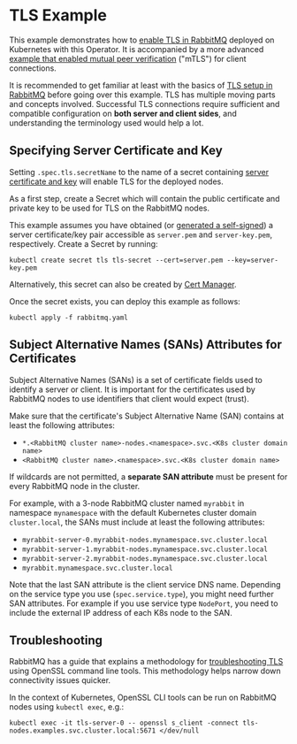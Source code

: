 # TLS Example

This example demonstrates how to [enable TLS in RabbitMQ](https://www.rabbitmq.com/ssl.html) deployed on Kubernetes
with this Operator. It is accompanied by a more advanced [example that enabled mutual peer verification](../mtls) ("mTLS")
for client connections.

It is recommended to get familiar at least with the basics of [TLS setup in RabbitMQ](https://www.rabbitmq.com/ssl.html)
before going over this example. TLS has multiple moving parts and concepts involved. Successful TLS connections
require sufficient and compatible configuration on **both server and client sides**, and understanding the terminology
used would help a lot.


## Specifying Server Certificate and Key

Setting `.spec.tls.secretName` to the name of a secret containing [server certificate and key](https://www.rabbitmq.com/ssl.html#certificates-and-keys)
will enable TLS for the deployed nodes.

As a first step, create a Secret which will contain the public certificate and private key to be used for TLS on the RabbitMQ nodes.

This example assumes you have obtained (or [generated a self-signed](https://github.com/rabbitmq/tls-gen)) a server certificate/key pair
accessible as `server.pem` and `server-key.pem`, respectively. Create a Secret by running:

```shell
kubectl create secret tls tls-secret --cert=server.pem --key=server-key.pem
```

Alternatively, this secret can also be created by [Cert Manager](https://cert-manager.io/).

Once the secret exists, you can deploy this example as follows:

```shell
kubectl apply -f rabbitmq.yaml
```

## Subject Alternative Names (SANs) Attributes for Certificates

Subject Alternative Names (SANs) is a set of certificate fields used to identify a server or client.
It is important for the certificates used by RabbitMQ nodes to use identifiers that client
would expect (trust).

Make sure that the certificate's Subject Alternative Name (SAN) contains at least the following attributes:

* `*.<RabbitMQ cluster name>-nodes.<namespace>.svc.<K8s cluster domain name>`
* `<RabbitMQ cluster name>.<namespace>.svc.<K8s cluster domain name>`

If wildcards are not permitted, a **separate SAN attribute** must be present for every RabbitMQ node in the cluster.

For example, with a 3-node RabbitMQ cluster named `myrabbit` in namespace `mynamespace` with the default Kubernetes cluster domain `cluster.local`,
the SANs must include at least the following attributes:

* `myrabbit-server-0.myrabbit-nodes.mynamespace.svc.cluster.local`
* `myrabbit-server-1.myrabbit-nodes.mynamespace.svc.cluster.local`
* `myrabbit-server-2.myrabbit-nodes.mynamespace.svc.cluster.local`
* `myrabbit.mynamespace.svc.cluster.local`

Note that the last SAN attribute is the client service DNS name.
Depending on the service type you use (`spec.service.type`), you might need further SAN attributes.
For example if you use service type `NodePort`, you need to include the external IP address of each K8s node to the SAN.


## Troubleshooting

RabbitMQ has a guide that explains a methodology for [troubleshooting TLS](https://www.rabbitmq.com/troubleshooting-ssl.html) using
OpenSSL command line tools. This methodology helps narrow down connectivity issues quicker.

In the context of Kubernetes, OpenSSL CLI tools can be run on RabbitMQ nodes using `kubectl exec`, e.g.:

``` shell
kubectl exec -it tls-server-0 -- openssl s_client -connect tls-nodes.examples.svc.cluster.local:5671 </dev/null
```
